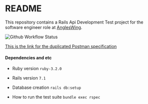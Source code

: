 # README

This repository contains a Rails Api Development Test project for the software engineer role at [AnglesWing](https://angelswing.io/en/).

![Github Workflow Status](https://github.com/millisami/aw-api-coding-test/actions/workflows/run_specs.yml/badge.svg)

[This is the link for the duplicated Postman specification](https://www.postman.com/millisami/workspace/aw-test/collection/3233-5a4b2bac-dccd-4826-baa8-cb088a074b3f)

#### Dependencies and etc

- Ruby version `ruby-3.2.0`

- Rails version `7.1`

- Database creation `rails db:setup`

- How to run the test suite `bundle exec rspec`
